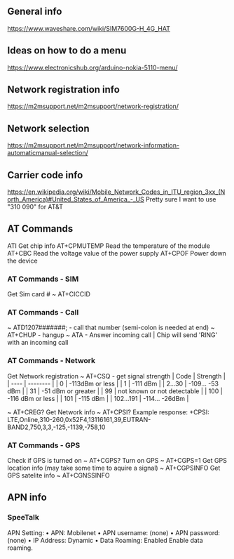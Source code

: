 ## General info
https://www.waveshare.com/wiki/SIM7600G-H_4G_HAT

## Ideas on how to do a menu
https://www.electronicshub.org/arduino-nokia-5110-menu/
## Network registration info
https://m2msupport.net/m2msupport/network-registration/

## Network selection
https://m2msupport.net/m2msupport/network-information-automaticmanual-selection/

## Carrier code info
https://en.wikipedia.org/wiki/Mobile_Network_Codes_in_ITU_region_3xx_(North_America)#United_States_of_America_-_US
Pretty sure I want to use "310 090" for AT&T

## AT Commands
ATI Get chip info
AT+CPMUTEMP Read the temperature of the module
AT+CBC Read the voltage value of the power supply
AT+CPOF Power down the device

### AT Commands - SIM
Get Sim card #
~ AT+CICCID

### AT Commands - Call
~ ATD1207#######; - call that number (semi-colon is needed at end)
~ AT+CHUP - hangup
~ ATA - Answer incoming call | Chip will send 'RING' with an incoming call

### AT Commands - Network
Get Network registration
~ AT+CSQ - get signal strength
| Code | Strength |
| ---- | -------- |
| 0 | -113dBm or less |
| 1 | -111 dBm |
| 2...30 | -109... -53 dBm |
| 31 | -51 dBm or greater |
| 99 | not known or not detectable |
| 100 | -116 dBm or less |
| 101 | -115 dBm |
| 102...191 | -114... -26dBm |
    
~ AT+CREG?
Get Network info
~ AT+CPSI?
    Example response: +CPSI: LTE,Online,310-260,0x52F4,13116161,39,EUTRAN-BAND2,750,3,3,-125,-1139,-758,10


### AT Commands - GPS
Check if GPS is turned on
~ AT+CGPS?
Turn on GPS
~ AT+CGPS=1
Get GPS location info (may take some time to aquire a signal)
~ AT+CGPSINFO
Get GPS satelite info
~ AT+CGNSSINFO

## APN info
### SpeeTalk
APN Setting:
• APN: Mobilenet
• APN username: (none)
• APN password: (none)
• IP Address: Dynamic
• Data Roaming: Enabled
Enable data roaming.